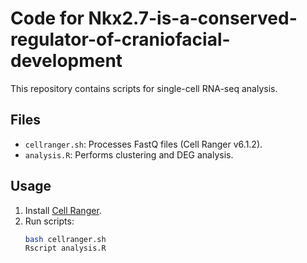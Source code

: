 # Code for Nkx2.7-is-a-conserved-regulator-of-craniofacial-development

This repository contains scripts for single-cell RNA-seq analysis.

## Files
- `cellranger.sh`: Processes FastQ files (Cell Ranger v6.1.2).
- `analysis.R`: Performs clustering and DEG analysis.

## Usage
1. Install [Cell Ranger](https://support.10xgenomics.com/).
2. Run scripts:
   ```bash
   bash cellranger.sh
   Rscript analysis.R
